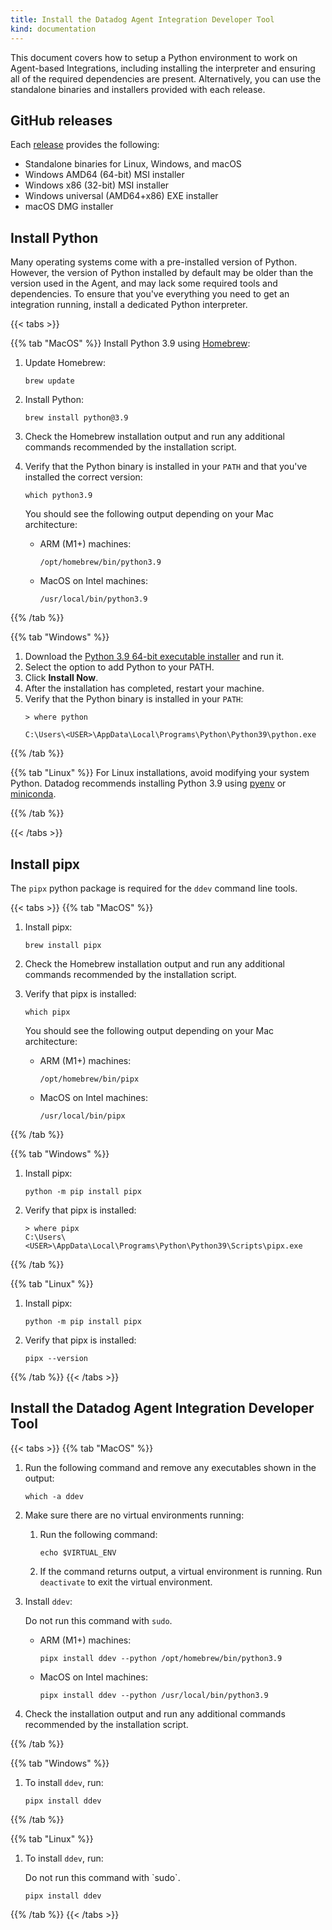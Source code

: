 ```yaml
---
title: Install the Datadog Agent Integration Developer Tool
kind: documentation
---
```


This document covers how to setup a Python environment to work on Agent-based Integrations, including installing the interpreter and ensuring all of the required dependencies are present. Alternatively, you can use the standalone binaries and installers provided with each release.

## GitHub releases

Each [release](https://github.com/DataDog/integrations-core/releases?q=ddev-&expanded=true) provides the following:

- Standalone binaries for Linux, Windows, and macOS
- Windows AMD64 (64-bit) MSI installer
- Windows x86 (32-bit) MSI installer
- Windows universal (AMD64+x86) EXE installer
- macOS DMG installer

## Install Python

Many operating systems come with a pre-installed version of Python. However, the version of Python installed by default may be older than the version used in the Agent, and may lack some required tools and dependencies. To ensure that you've everything you need to get an integration running, install a dedicated Python interpreter.

{{< tabs >}}

{{% tab "MacOS" %}}
Install Python 3.9 using [Homebrew][1]:

1. Update Homebrew:
   ```
   brew update
   ```

1. Install Python:
   ```
   brew install python@3.9
   ```

1. Check the Homebrew installation output and run any additional commands recommended by the installation script.

1. Verify that the Python binary is installed in your `PATH` and that you've installed the correct version:
   ```
   which python3.9
   ```

   You should see the following output depending on your Mac architecture:
   - ARM (M1+) machines:
     ```
     /opt/homebrew/bin/python3.9
     ```
   - MacOS on Intel machines:
     ```
     /usr/local/bin/python3.9
     ```

[1]: https://brew.sh/
{{% /tab %}}

{{% tab "Windows" %}}
1. Download the [Python 3.9 64-bit executable installer][1] and run it.
1. Select the option to add Python to your PATH.
1. Click **Install Now**.
1. After the installation has completed, restart your machine.
1. Verify that the Python binary is installed in your `PATH`:
   ```
   > where python

   C:\Users\<USER>\AppData\Local\Programs\Python\Python39\python.exe
   ```

[1]: https://www.python.org/downloads/release/python-3917/
{{% /tab %}}

{{% tab "Linux" %}}
For Linux installations, avoid modifying your system Python. Datadog recommends installing Python 3.9 using [pyenv][1] or [miniconda][2].

[1]: https://github.com/pyenv/pyenv#automatic-installer
[2]: https://conda.io/projects/conda/en/stable/user-guide/install/linux.html
{{% /tab %}}

{{< /tabs >}}

## Install pipx

The `pipx` python package is required for the `ddev` command line tools.

{{< tabs >}}
{{% tab "MacOS" %}}
1. Install pipx:
   ```
   brew install pipx
   ```
1. Check the Homebrew installation output and run any additional commands recommended by the installation script.

1. Verify that pipx is installed:
   ```
   which pipx
   ```

   You should see the following output depending on your Mac architecture:
   - ARM (M1+) machines:
     ```
     /opt/homebrew/bin/pipx
     ```
   - MacOS on Intel machines:
     ```
     /usr/local/bin/pipx
     ```

{{% /tab %}}

{{% tab "Windows" %}}
1. Install pipx:
   ```
   python -m pip install pipx
   ```

1. Verify that pipx is installed:
   ```
   > where pipx
   C:\Users\<USER>\AppData\Local\Programs\Python\Python39\Scripts\pipx.exe
   ```

{{% /tab %}}

{{% tab "Linux" %}}
1. Install pipx:
   ```
   python -m pip install pipx
   ```
1. Verify that pipx is installed:
   ```
   pipx --version
   ```
{{% /tab %}}
{{< /tabs >}}

## Install the Datadog Agent Integration Developer Tool

{{< tabs >}}
{{% tab "MacOS" %}}

1. Run the following command and remove any executables shown in the output:
   ```
   which -a ddev
   ```

1. Make sure there are no virtual environments running:
   1. Run the following command:
      ```
      echo $VIRTUAL_ENV
      ```

   1. If the command returns output, a virtual environment is running. Run `deactivate` to exit the virtual environment.

1. Install `ddev`:
   <div class="alert alert-warning">Do not run this command with <code>sudo</code>.</a></div>

   - ARM (M1+) machines:
     ```
     pipx install ddev --python /opt/homebrew/bin/python3.9
     ```

   - MacOS on Intel machines:
     ```
     pipx install ddev --python /usr/local/bin/python3.9
     ```

1. Check the installation output and run any additional commands recommended by the installation script.

{{% /tab %}}

{{% tab "Windows" %}}
1. To install `ddev`, run:
   ```
   pipx install ddev
   ```

{{% /tab %}}

{{% tab "Linux" %}}
1. To install `ddev`, run:
   <div class="alert alert-warning">Do not run this command with `sudo`.</a></div>
   
   ```
   pipx install ddev
   ```
{{% /tab %}}
{{< /tabs >}}